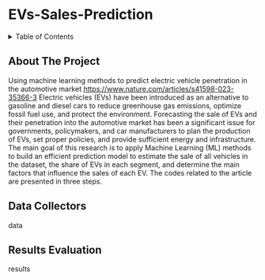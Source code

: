 # EVs-Sales-Prediction

<!-- TABLE OF CONTENTS -->
<details>
  <summary>Table of Contents</summary>
  <ol>
    <li><a href="#Data Collectors">Data Collectors</a></li>
    <li><a href="#Modeling">Modeling</a></li>
    <li><a href="#Results Evaluation">Results Evaluation</a></li>
  </ol>
</details>


<!-- ABOUT THE PROJECT -->
## About The Project
Using machine learning methods to predict electric vehicle penetration in the automotive market
https://www.nature.com/articles/s41598-023-35366-3
Electric vehicles (EVs) have been introduced as an alternative to gasoline and diesel cars to reduce greenhouse gas emissions, optimize fossil fuel use, and protect the environment. Forecasting the sale of EVs and their penetration into the automotive market has been a significant issue for governments, policymakers, and car manufacturers to plan the production of EVs, set proper policies, and provide sufficient energy and infrastructure. The main goal of this research is to apply Machine Learning (ML) methods to build an efficient prediction model to estimate the sale of all vehicles in the dataset, the share of EVs in each segment, and determine the main factors that influence the sales of each EV. The codes related to the article are presented in three steps.

<!-- DATA COLLECTORS -->
## Data Collectors
data

<!-- RESULTS EVALUATION -->
## Results Evaluation
results
